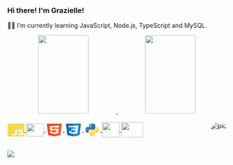 ### Hi there! I'm Grazielle!
👩‍💻 I’m currently learning JavaScript, Node.js, TypeScript and MySQL.
<div align="center">
  <a href="https://github.com/gramedsant">
  <img height="180em" width="48%" src="https://github-readme-stats.vercel.app/api?username=gramedsant&show_icons=true&theme=chartreuse-dark&include_all_commits=true&count_private=true"/>
  <img height="180em" width="48%" src="https://github-readme-stats.vercel.app/api/top-langs/?username=gramedsant&layout=compact&langs_count=7&theme=chartreuse-dark"/>
</div>
<div style="display: inline_block"><br>
  <img align="center" alt="Js" height="30" width="40" src="https://raw.githubusercontent.com/devicons/devicon/master/icons/javascript/javascript-plain.svg">
  <img align="center" height="30" width="40" src="https://cdn.jsdelivr.net/gh/devicons/devicon/icons/typescript/typescript-original.svg"/>
  <img align="center" alt="HTML" height="30" width="40" src="https://raw.githubusercontent.com/devicons/devicon/master/icons/html5/html5-original.svg">
  <img align="center" alt="CSS" height="30" width="40" src="https://raw.githubusercontent.com/devicons/devicon/master/icons/css3/css3-original.svg">
  <img align="center" alt="Python" height="35" width="38" src="https://raw.githubusercontent.com/devicons/devicon/master/icons/python/python-original.svg">
  <img align="center" height="35" width="40" src="https://cdn.jsdelivr.net/gh/devicons/devicon/icons/nodejs/nodejs-original.svg"/>
  <img align="center" height="35" width="50" src="https://img.icons8.com/color/48/000000/mysql-logo.png"/>
  <img align="right" alt="pic" height="150" style="border-radius:50px;" src="https://media.giphy.com/media/UDclWKlmfmq7twI3iJ/giphy.gif">
</div>
  
  ##
  
<div> 
  <a href="https://www.linkedin.com/in/gramedsan" target="_blank"><img src="https://img.shields.io/badge/-LinkedIn-%230077B5?style=for-the-badge&logo=linkedin&logoColor=white" target="_blank"></a>
 
</div>
